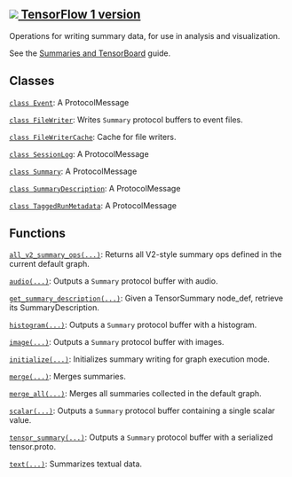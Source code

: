 [ ![](https://tensorflow.google.cn/images/tf_logo_32px.png) TensorFlow 1
version](/versions/r1.15/api_docs/python/tf/compat/v1/summary)  
---  
  
Operations for writing summary data, for use in analysis and visualization.

See the [Summaries and
TensorBoard](https://tensorflow.google.cn/guide/summaries_and_tensorboard)
guide.

## Classes

[`class
Event`](https://tensorflow.google.cn/api_docs/python/tf/compat/v1/Event): A
ProtocolMessage

[`class
FileWriter`](https://tensorflow.google.cn/api_docs/python/tf/compat/v1/summary/FileWriter):
Writes `Summary` protocol buffers to event files.

[`class
FileWriterCache`](https://tensorflow.google.cn/api_docs/python/tf/compat/v1/summary/FileWriterCache):
Cache for file writers.

[`class
SessionLog`](https://tensorflow.google.cn/api_docs/python/tf/compat/v1/SessionLog):
A ProtocolMessage

[`class
Summary`](https://tensorflow.google.cn/api_docs/python/tf/compat/v1/Summary):
A ProtocolMessage

[`class
SummaryDescription`](https://tensorflow.google.cn/api_docs/python/tf/compat/v1/summary/SummaryDescription):
A ProtocolMessage

[`class
TaggedRunMetadata`](https://tensorflow.google.cn/api_docs/python/tf/compat/v1/summary/TaggedRunMetadata):
A ProtocolMessage

## Functions

[`all_v2_summary_ops(...)`](https://tensorflow.google.cn/api_docs/python/tf/compat/v1/summary/all_v2_summary_ops):
Returns all V2-style summary ops defined in the current default graph.

[`audio(...)`](https://tensorflow.google.cn/api_docs/python/tf/compat/v1/summary/audio):
Outputs a `Summary` protocol buffer with audio.

[`get_summary_description(...)`](https://tensorflow.google.cn/api_docs/python/tf/compat/v1/summary/get_summary_description):
Given a TensorSummary node_def, retrieve its SummaryDescription.

[`histogram(...)`](https://tensorflow.google.cn/api_docs/python/tf/compat/v1/summary/histogram):
Outputs a `Summary` protocol buffer with a histogram.

[`image(...)`](https://tensorflow.google.cn/api_docs/python/tf/compat/v1/summary/image):
Outputs a `Summary` protocol buffer with images.

[`initialize(...)`](https://tensorflow.google.cn/api_docs/python/tf/compat/v1/summary/initialize):
Initializes summary writing for graph execution mode.

[`merge(...)`](https://tensorflow.google.cn/api_docs/python/tf/compat/v1/summary/merge):
Merges summaries.

[`merge_all(...)`](https://tensorflow.google.cn/api_docs/python/tf/compat/v1/summary/merge_all):
Merges all summaries collected in the default graph.

[`scalar(...)`](https://tensorflow.google.cn/api_docs/python/tf/compat/v1/summary/scalar):
Outputs a `Summary` protocol buffer containing a single scalar value.

[`tensor_summary(...)`](https://tensorflow.google.cn/api_docs/python/tf/compat/v1/summary/tensor_summary):
Outputs a `Summary` protocol buffer with a serialized tensor.proto.

[`text(...)`](https://tensorflow.google.cn/api_docs/python/tf/compat/v1/summary/text):
Summarizes textual data.

